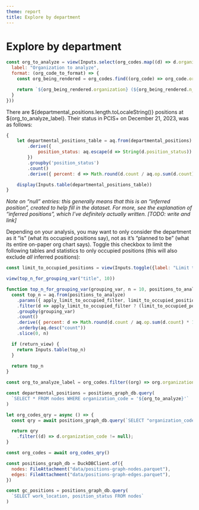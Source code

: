 ```yaml
---
theme: report
title: Explore by department
---
```



# Explore by department


```js
const org_to_analyze = view(Inputs.select(org_codes.map((d) => d.organization_code), {
  label: "Organization to analyze",
  format: (org_code_to_format) => {
    const org_being_rendered = org_codes.find((org_code) => org_code.organization_code === org_code_to_format)

    return `${org_being_rendered.organization} (${org_being_rendered.n_positions.toLocaleString()} positions)`
  }
}))
```

There are ${departmental_positions.length.toLocaleString()} positions at ${org_to_analyze_label}. Their status in PCIS+ on December 21, 2023, was as follows:

```js
{
	let departmental_positions_table = aq.from(departmental_positions)
		.derive({
			position_status: aq.escape(d => String(d.position_status)) // to convert "null" values to a string
		})
		.groupby('position_status')
		.count()
		.derive({ percent: d => Math.round(d.count / aq.op.sum(d.count) * 1000) / 10 })

	display(Inputs.table(departmental_positions_table))
}
```

_Note on “null” entries: this generally means that this is an “inferred position”, created to help fill in the dataset. For more, see the explanation of “inferred positions”, which I’ve definitely actually written. [TODO: write and link]_

Depending on your analysis, you may want to only consider the department as it “is” (what its occupied positions say), not as it’s “planned to be” (what its entire on-paper org chart says). Toggle this checkbox to limit the following tables and statistics to only occupied positions (this will also exclude _all_ inferred positions):

```js
const limit_to_occupied_positions = view(Inputs.toggle({label: "Limit tables and statistics to occupied positions", value: false}))
```

```js
view(top_n_for_grouping_var("title", 10))
```







```js
function top_n_for_grouping_var(grouping_var, n = 10, positions_to_analyze = departmental_positions,  apply_limit_to_occupied_filter = true, return_view = true) {
  const top_n = aq.from(positions_to_analyze)
    .params({ apply_limit_to_occupied_filter, limit_to_occupied_positions })
    .filter(d => apply_limit_to_occupied_filter ? (limit_to_occupied_positions ? d.position_status == "Occupied" : true) : true)
    .groupby(grouping_var)
    .count()
    .derive({ percent: d => Math.round(d.count / aq.op.sum(d.count) * 1000) / 10 })
    .orderby(aq.desc("count"))
    .slice(0, n)

  if (return_view) {
    return Inputs.table(top_n)
  }
  
  return top_n
}
```

```js
const org_to_analyze_label = org_codes.filter((org) => org.organization_code == org_to_analyze)[0]['organization']
```

```js
const departmental_positions = positions_graph_db.query(
  `SELECT * FROM nodes WHERE organization_code = '${org_to_analyze}'`
)
```

```js
let org_codes_qry = async () => {
  const qry = await positions_graph_db.query(`SELECT "organization_code", "organization", COUNT("organization_code") as n_positions FROM nodes GROUP BY "organization", "organization_code" ORDER BY "organization"`)

  return qry
    .filter((d) => d.organization_code != null);
}

const org_codes = await org_codes_qry()
```

```js
const positions_graph_db = DuckDBClient.of({
  nodes: FileAttachment("data/positions-graph-nodes.parquet"),
  edges: FileAttachment("data/positions-graph-edges.parquet"),
})
```

```js
const gc_positions = positions_graph_db.query(
  `SELECT work_location, position_status FROM nodes`
)
```
